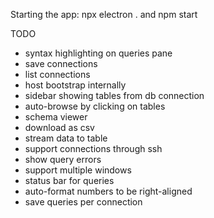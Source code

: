 
Starting the app:
npx electron .
and
npm start

TODO
* syntax highlighting on queries pane
* save connections
* list connections
* host bootstrap internally
* sidebar showing tables from db connection
* auto-browse by clicking on tables
* schema viewer
* download as csv
* stream data to table
* support connections through ssh
* show query errors
* support multiple windows
* status bar for queries
* auto-format numbers to be right-aligned
* save queries per connection

